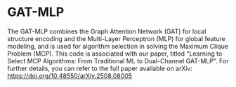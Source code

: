 # GAT-MLP
The GAT-MLP combines the Graph Attention Network (GAT) for local structure encoding and the Multi-Layer Perceptron (MLP) for global feature modeling, and is used for algorithm selection in solving the Maximum Clique Problem (MCP).
This code is associated with our paper, titled "Learning to Select MCP Algorithms: From Traditional ML to Dual-Channel GAT-MLP". For further details, you can refer to the full paper available on arXiv:
https://doi.org/10.48550/arXiv.2508.08005
